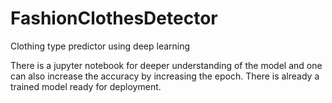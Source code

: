 # FashionClothesDetector
Clothing type predictor using deep learning


There is a jupyter notebook for deeper understanding of the model and one can also increase the accuracy by increasing the epoch.
There is already a trained model ready for deployment.
